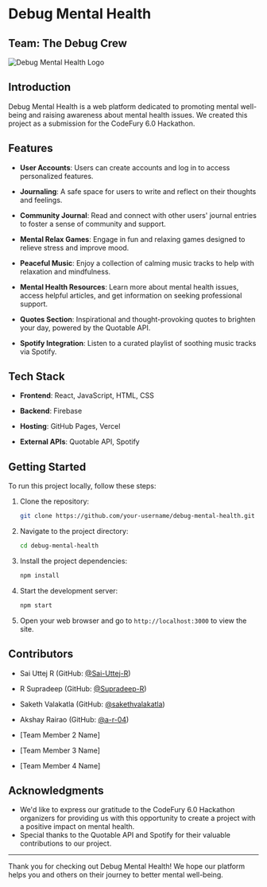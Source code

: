 # Debug Mental Health

## Team: The Debug Crew

![Debug Mental Health Logo](link-to-your-logo.png)

## Introduction

Debug Mental Health is a web platform dedicated to promoting mental well-being and raising awareness about mental health issues. We created this project as a submission for the CodeFury 6.0 Hackathon.

## Features

- **User Accounts**: Users can create accounts and log in to access personalized features.

- **Journaling**: A safe space for users to write and reflect on their thoughts and feelings.

- **Community Journal**: Read and connect with other users' journal entries to foster a sense of community and support.

- **Mental Relax Games**: Engage in fun and relaxing games designed to relieve stress and improve mood.

- **Peaceful Music**: Enjoy a collection of calming music tracks to help with relaxation and mindfulness.

- **Mental Health Resources**: Learn more about mental health issues, access helpful articles, and get information on seeking professional support.

- **Quotes Section**: Inspirational and thought-provoking quotes to brighten your day, powered by the Quotable API.

- **Spotify Integration**: Listen to a curated playlist of soothing music tracks via Spotify.

## Tech Stack

- **Frontend**: React, JavaScript, HTML, CSS

- **Backend**: Firebase

- **Hosting**: GitHub Pages, Vercel

- **External APIs**: Quotable API, Spotify

## Getting Started

To run this project locally, follow these steps:

1. Clone the repository:

   ```bash
   git clone https://github.com/your-username/debug-mental-health.git
   ```

2. Navigate to the project directory:

   ```bash
   cd debug-mental-health
   ```

3. Install the project dependencies:

   ```bash
   npm install
   ```

4. Start the development server:

   ```bash
   npm start
   ```

5. Open your web browser and go to `http://localhost:3000` to view the site.

## Contributors

- Sai Uttej R (GitHub: [@Sai-Uttej-R](https://github.com/Sai-Uttej-R)) 
- R Supradeep (GitHub: [@Supradeep-R](https://github.com/Supradeep-R))
- Saketh Valakatla (GitHub: [@sakethvalakatla](https://github.com/sakethvalakatla)) 
- Akshay Rairao (GitHub: [@a-r-04](https://github.com/a-r-04)) 


- [Team Member 2 Name]
- [Team Member 3 Name]
- [Team Member 4 Name]

## Acknowledgments

- We'd like to express our gratitude to the CodeFury 6.0 Hackathon organizers for providing us with this opportunity to create a project with a positive impact on mental health.
- Special thanks to the Quotable API and Spotify for their valuable contributions to our project.

---

Thank you for checking out Debug Mental Health! We hope our platform helps you and others on their journey to better mental well-being.